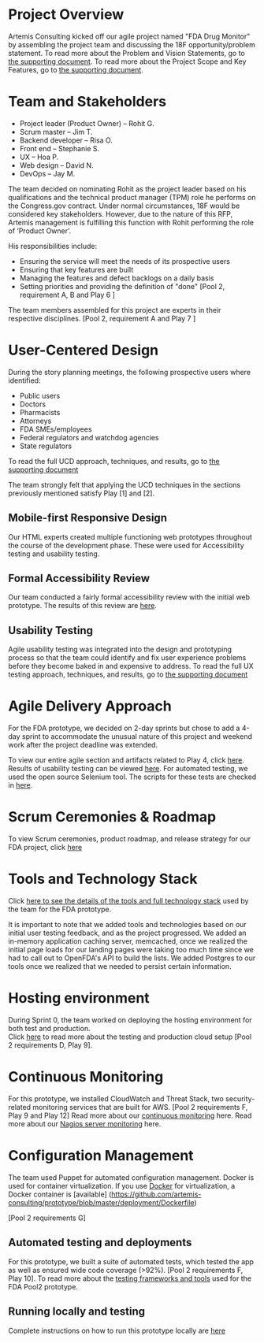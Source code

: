 ﻿Project Overview
================
Artemis Consulting kicked off our agile project named "FDA Drug Monitor" by assembling the project team and discussing the 18F opportunity/problem statement. 
To read more about the Problem and Vision Statements, go to [the supporting document](https://github.com/artemis-consulting/prototype/blob/master/SUPPORTING_DOC.md#section-pool2-vision).
To read more about the Project Scope and Key Features, go to [the supporting document](https://github.com/artemis-consulting/prototype/blob/master/SUPPORTING_DOC.md#section-pool2-overview).

Team and Stakeholders
=====================
* Project leader (Product Owner) – Rohit G.
* Scrum master – Jim T.
* Backend developer – Risa O.
* Front end – Stephanie S.
* UX – Hoa P.
* Web design – David N.
* DevOps – Jay M.

The team decided on nominating Rohit as the project leader based on his qualifications and the technical product manager (TPM) role he performs on the Congress.gov contract. Under normal circumstances, 18F would be considered key stakeholders. However, due to the nature of this RFP, Artemis management is fulfilling this function with Rohit performing the role of ‘Product Owner’. 

His responsibilities include:

* Ensuring the service will meet the needs of its prospective users
* Ensuring that key features are built
* Managing the features and defect backlogs on a daily basis
* Setting priorities and providing the definition of "done" 
[Pool 2, requirement A, B and Play 6 ]

The team members assembled for this project are experts in their respective disciplines. [Pool 2, requirement A and Play 7 ]

User-Centered Design 
====================
During the story planning meetings, the following prospective users where identified:
* Public users
* Doctors 
* Pharmacists 
* Attorneys 
* FDA SMEs/employees 
* Federal regulators and watchdog agencies
* State regulators

To read the full UCD approach, techniques, and results, go to [the supporting document](https://github.com/artemis-consulting/prototype/blob/master/SUPPORTING_DOC.md#section-pool2-ucd)

The team strongly felt that applying the UCD techniques in the sections previously mentioned satisfy Play [1] and [2].

Mobile-first Responsive Design
------------------------------
Our HTML experts created multiple functioning web prototypes throughout the course of the development phase. These were used for Accessibility testing and usability testing. 

Formal Accessibility Review
---------------------------
Our team conducted a fairly formal accessibility review with the initial web prototype. The results of this review are [here](https://github.com/artemis-consulting/prototype/blob/master/doc/testing/FDA%20Drug%20Monitor%20Formal%20Accessibility%20Review.pdf).

Usability Testing
-----------------
Agile usability testing was integrated into the design and prototyping process so that the team could identify and fix user experience problems before they become baked in and expensive to address. To read the full UX testing approach, techniques, and results, go to [the supporting document](https://github.com/artemis-consulting/prototype/blob/master/SUPPORTING_DOC.md#section-pool2-ux-testing)

Agile Delivery Approach
=======================
For the FDA prototype, we decided on 2-day sprints but chose to add a 4-day sprint to accommodate the unusual nature of this project and weekend work after the project deadline was extended.

To view our entire agile section and artifacts related to Play 4, click [here](https://github.com/artemis-consulting/prototype/blob/master/SUPPORTING_DOC.md#section-pool2-agile).
Results of usability testing can be viewed [here](https://github.com/artemis-consulting/prototype/blob/master/SUPPORTING_DOC.md#section-pool2-ucd). 
For automated testing, we used the open source Selenium tool. The scripts for these tests are checked in [here](https://github.com/artemis-consulting/prototype/blob/master/code/core/tests/test_behavior.py).

Scrum Ceremonies & Roadmap
==========================
To view Scrum ceremonies, product roadmap, and release strategy for our FDA project, click [here](https://github.com/artemis-consulting/prototype/blob/master/SUPPORTING_DOC.md#section-pool2-scrum)

Tools and Technology Stack
==========================
Click [here to see the details of the tools and full technology stack](https://github.com/artemis-consulting/prototype/blob/master/SUPPORTING_DOC.md#section-pool2-tools) used by the team for the FDA prototype.

It is important to note that we added tools and technologies based on our initial user testing feedback, and as the project progressed. We added an in-memory application caching server, memcached, once we realized the initial page loads for our landing pages were taking too much time since we had to call out to OpenFDA's API to build the lists. We added Postgres to our tools once we realized that we needed to persist certain information. 


Hosting environment
===================
During Sprint 0, the team worked on deploying the hosting environment for both test and production.  
Click [here](https://github.com/artemis-consulting/prototype/blob/master/SUPPORTING_DOC.md#section-pool2-hosting) to read more about the testing and production cloud setup [Pool 2 requirements D, Play 9]. 

Continuous Monitoring
=====================

For this prototype, we installed CloudWatch and Threat Stack, two security-related monitoring services that are built for AWS. [Pool 2 requirements F, Play 9 and Play 12]
Read more about our [continuous monitoring](https://github.com/artemis-consulting/prototype/blob/master/SUPPORTING_DOC.md#section-pool2-monitoring) here.
Read more about our [Nagios server monitoring](https://github.com/artemis-consulting/prototype/blob/master/SUPPORTING_DOC.md#section-pool2-nagios) here.

Configuration Management
========================

The team used Puppet for automated configuration management. Docker is used for container virtualization. 
If you use [Docker](https://www.docker.com/) for virtualization, a Docker container is [available] (https://github.com/artemis-consulting/prototype/blob/master/deployment/Dockerfile)

[Pool 2 requirements G]

Automated testing and deployments
---------------------------------
For this prototype, we built a suite of automated tests, which tested the app as well as ensured wide code coverage (>92%). [Pool 2 requirements F, Play 10].
To read more about the [testing frameworks and tools](https://github.com/artemis-consulting/prototype/blob/master/SUPPORTING_DOC.md#section-pool2-automated-testing) used for the FDA Pool2 prototype.

Running locally and testing
---------------------------

Complete instructions on how to run this prototype locally are [here](https://github.com/artemis-consulting/prototype/blob/master/SUPPORTING_DOC.md#running-locally)
